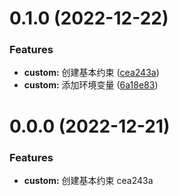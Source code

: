 # 0.1.0 (2022-12-22)

### Features

- **custom:** 创建基本约束 ([cea243a](https://github.com/sasuu/vue3-ts-admin/commit/cea243aff91b67a4f84fc1c2e56f3b28abab03f2))
- **custom:** 添加环境变量 ([6a18e83](https://github.com/sasuu/vue3-ts-admin/commit/6a18e839b6cdb95e5a4ef5d36a78a97a907d12aa))

# 0.0.0 (2022-12-21)

### Features

- **custom:** 创建基本约束 cea243a
